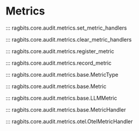 # Metrics

::: ragbits.core.audit.metrics.set_metric_handlers

::: ragbits.core.audit.metrics.clear_metric_handlers

::: ragbits.core.audit.metrics.register_metric

::: ragbits.core.audit.metrics.record_metric

::: ragbits.core.audit.metrics.base.MetricType

::: ragbits.core.audit.metrics.base.Metric

::: ragbits.core.audit.metrics.base.LLMMetric

::: ragbits.core.audit.metrics.base.MetricHandler

::: ragbits.core.audit.metrics.otel.OtelMetricHandler
